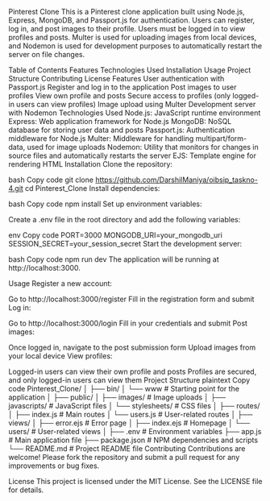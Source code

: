 

Pinterest Clone
This is a Pinterest clone application built using Node.js, Express, MongoDB, and Passport.js for authentication. Users can register, log in, and post images to their profile. Users must be logged in to view profiles and posts. Multer is used for uploading images from local devices, and Nodemon is used for development purposes to automatically restart the server on file changes.

Table of Contents
Features
Technologies Used
Installation
Usage
Project Structure
Contributing
License
Features
User authentication with Passport.js
Register and log in to the application
Post images to user profiles
View own profile and posts
Secure access to profiles (only logged-in users can view profiles)
Image upload using Multer
Development server with Nodemon
Technologies Used
Node.js: JavaScript runtime environment
Express: Web application framework for Node.js
MongoDB: NoSQL database for storing user data and posts
Passport.js: Authentication middleware for Node.js
Multer: Middleware for handling multipart/form-data, used for image uploads
Nodemon: Utility that monitors for changes in source files and automatically restarts the server
EJS: Template engine for rendering HTML
Installation
Clone the repository:

bash
Copy code
git clone https://github.com/DarshilManiya/oibsip_taskno-4.git
cd Pinterest_Clone
Install dependencies:

bash
Copy code
npm install
Set up environment variables:

Create a .env file in the root directory and add the following variables:

env
Copy code
PORT=3000
MONGODB_URI=your_mongodb_uri
SESSION_SECRET=your_session_secret
Start the development server:

bash
Copy code
npm run dev
The application will be running at http://localhost:3000.

Usage
Register a new account:

Go to http://localhost:3000/register
Fill in the registration form and submit
Log in:

Go to http://localhost:3000/login
Fill in your credentials and submit
Post images:

Once logged in, navigate to the post submission form
Upload images from your local device
View profiles:

Logged-in users can view their own profile and posts
Profiles are secured, and only logged-in users can view them
Project Structure
plaintext
Copy code
Pinterest_Clone/
│
├── bin/
│   └── www                  # Starting point for the application
│
├── public/
│   ├── images/              # Image uploads
│   ├── javascripts/         # JavaScript files
│   └── stylesheets/         # CSS files
│
├── routes/
│   ├── index.js             # Main routes
│   └── users.js             # User-related routes
│
├── views/
│   ├── error.ejs            # Error page
│   ├── index.ejs            # Homepage
│   └── users/               # User-related views
│
├── .env                     # Environment variables
├── app.js                   # Main application file
├── package.json             # NPM dependencies and scripts
└── README.md                # Project README file
Contributing
Contributions are welcome! Please fork the repository and submit a pull request for any improvements or bug fixes.

License
This project is licensed under the MIT License. See the LICENSE file for details.
